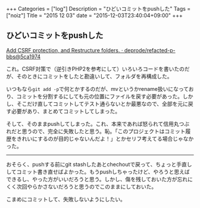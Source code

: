 +++
Categories = ["log"]
Description = "ひどいコミットをpushした"
Tags = ["noiz"]
Title = "2015 12 03"
date = "2015-12-03T23:40:04+09:00"
+++

## ひどいコミットをpushした
[Add CSRF protection, and Restructure folders. · deprode/refacted-p-bbs@5ca1974](https://github.com/deprode/refacted-p-bbs/commit/5ca1974535a289e338ba518da1886e284d4030d8)

これ。CSRF対策で（逆引きPHP2を参考にして）いろいろコードを書いたのだが、そのときにコミットをしたと勘違いして、フォルダを再構成した。

いつもなら`git add -p`で何とかするのだが、mvというかrename扱いになっており、コミットを分割するにしても元の位置にファイルを戻す必要があった。しかし、そこだけ直してコミットしてテスト通らないとか最悪なので、全部を元に戻す必要があり、まとめてコミットしてしまった。

そして、そのままpushしてしまった。これ、本来であれば怒られて信用丸つぶれだと思うので、完全に失敗したと思う。恥。「このプロジェクトはコミット履歴をきれいにするのが目的じゃないんだよ！」とかセリフ考えてる場合じゃなかった。

----

おそらく、pushする前にgit stashしたあとchechoutで戻って、ちょっと手直ししてコミット書き直せばよかった。もうpushしちゃったけど、やろうと思えばできるし、やった方がいいだろうと思う。しかし、傷を残しておいた方が忘れにくく次回やらかさないだろうと思うのでこのままにしておいた。

こまめにコミットして、失敗しないようにしたい。